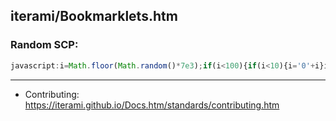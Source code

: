 iterami/Bookmarklets.htm
------------------------

### Random SCP:

```javascript
javascript:i=Math.floor(Math.random()*7e3);if(i<100){if(i<10){i='0'+i}i='0'+i}location.href='https://scp-wiki.wikidot.com/scp-'+i
```

---

* Contributing: https://iterami.github.io/Docs.htm/standards/contributing.htm
